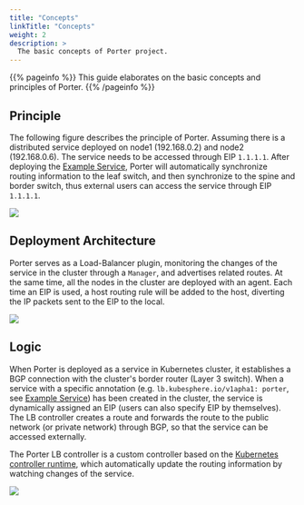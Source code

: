 ```yaml
---
title: "Concepts"
linkTitle: "Concepts"
weight: 2
description: >
  The basic concepts of Porter project.
---
```


{{% pageinfo %}}
This guide elaborates on the basic concepts and principles of Porter.
{{% /pageinfo %}}

## Principle

The following figure describes the principle of Porter. Assuming there is a distributed service deployed on node1 (192.168.0.2) and node2 (192.168.0.6). The service needs to be accessed through EIP `1.1.1.1`. After deploying the [Example Service](https://github.com/kubesphere/porter/blob/master/test/samples/test.yaml), Porter will automatically synchronize routing information to the leaf switch, and then synchronize to the spine and border switch, thus external users can access the service through EIP `1.1.1.1`.

![](https://pek3b.qingstor.com/kubesphere-docs/png/20200411233327.png)

## Deployment Architecture

Porter serves as a Load-Balancer plugin, monitoring the changes of the service in the cluster through a `Manager`, and advertises related routes. At the same time, all the nodes in the cluster are deployed with an agent. Each time an EIP is used, a host routing rule will be added to the host, diverting the IP packets sent to the EIP to the local.

![](https://pek3b.qingstor.com/kubesphere-docs/png/20200411233355.png)

## Logic

When Porter is deployed as a service in Kubernetes cluster, it establishes a BGP connection with the cluster's border router (Layer 3 switch). When a service with a specific annotation (e.g. `lb.kubesphere.io/v1apha1: porter`, see [Example Service](https://github.com/kubesphere/porter/blob/master/config/samples/service.yaml)) has been created in the cluster, the service is dynamically assigned an EIP (users can also specify EIP by themselves). The LB controller creates a route and forwards the route to the public network (or private network) through BGP, so that the service can be accessed externally.

The Porter LB controller is a custom controller based on the [Kubernetes controller runtime](https://github.com/kubernetes-sigs/controller-runtime), which automatically update the routing information by watching changes of the service.

![](https://pek3b.qingstor.com/kubesphere-docs/png/20200411234522.png)
